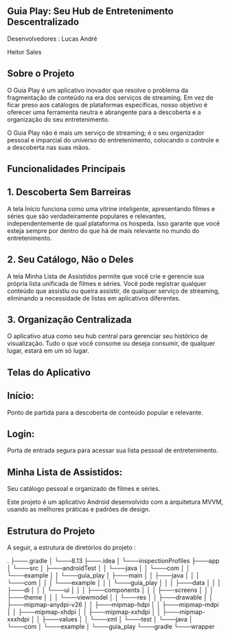 ## Guia Play: Seu Hub de Entretenimento Descentralizado

Desenvolvedores : 
Lucas André

Heitor Sales

## Sobre o Projeto
O Guia Play é um aplicativo inovador que resolve o problema da fragmentação de conteúdo na era dos serviços de streaming. Em vez de ficar preso aos catálogos de plataformas específicas, nosso objetivo é oferecer uma ferramenta neutra e abrangente para a descoberta e a organização do seu entretenimento.

O Guia Play não é mais um serviço de streaming; é o seu organizador pessoal e imparcial do universo do entretenimento, colocando o controle e a descoberta nas suas mãos.

## Funcionalidades Principais

## 1. Descoberta Sem Barreiras
A tela Início funciona como uma vitrine inteligente, apresentando filmes e séries que são verdadeiramente populares e relevantes, independentemente de qual plataforma os hospeda. Isso garante que você esteja sempre por dentro do que há de mais relevante no mundo do entretenimento.

## 2. Seu Catálogo, Não o Deles
A tela Minha Lista de Assistidos permite que você crie e gerencie sua própria lista unificada de filmes e séries. Você pode registrar qualquer conteúdo que assistiu ou queira assistir, de qualquer serviço de streaming, eliminando a necessidade de listas em aplicativos diferentes.

## 3. Organização Centralizada
O aplicativo atua como seu hub central para gerenciar seu histórico de visualização. Tudo o que você consome ou deseja consumir, de qualquer lugar, estará em um só lugar.

## Telas do Aplicativo

## Início: 

Ponto de partida para a descoberta de conteúdo popular e relevante.

## Login: 

Porta de entrada segura para acessar sua lista pessoal de entretenimento.

## Minha Lista de Assistidos: 

Seu catálogo pessoal e organizado de filmes e séries.

Este projeto é um aplicativo Android desenvolvido com a arquitetura MVVM, usando as melhores práticas e padrões de design.

## Estrutura do Projeto

A seguir, a estrutura de diretórios do projeto :

.
├───.gradle
│   └───8.13
├───.idea
│   └───inspectionProfiles
├───app
│   └───src
│       ├───androidTest
│       │   └───java
│       │       └───com
│       │           └───example
│       │               └───guia_play
│       ├───main
│       │   ├───java
│       │   │   └───com
│       │   │       └───example
│       │   │           └───guia_play
│       │   │               ├───data
│       │   │               ├───di
│       │   │               └───ui
│       │   │                   ├───components
│       │   │                   ├───screens
│       │   │                   ├───theme
│       │   │                   └───viewmodel
│       │   └───res
│       │       ├───drawable
│       │       ├───mipmap-anydpi-v26
│       │       ├───mipmap-hdpi
│       │       ├───mipmap-mdpi
│       │       ├───mipmap-xhdpi
│       │       ├───mipmap-xxhdpi
│       │       ├───mipmap-xxxhdpi
│       │       ├───values
│       │       └───xml
│       └───test
│           └───java
│               └───com
│                   └───example
│                       └───guia_play
└───gradle
└───wrapper
